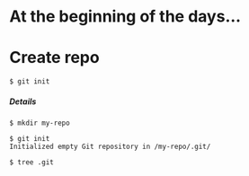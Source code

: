 # At the beginning of the days...

# Create repo

`$ git init`

##### Details

`$ mkdir my-repo`

```
$ git init
Initialized empty Git repository in /my-repo/.git/
```

`$ tree .git`






